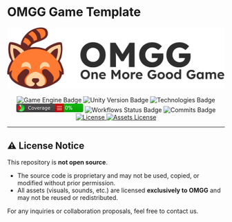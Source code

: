 # OMGG Game Template

<p align="center">
    <img src="https://raw.githubusercontent.com/omgg-dev/OMGG/fb927d2e5dd26680eb12a9c22695eebf7aa05d8d/Assets/Logo_SideFullText_Big.svg" alt="OMGG's Logo" width="800">
</p>

<p align="center">
  <img alt="Game Engine Badge" src="https://img.shields.io/badge/Engine-Unity 6-000000?logo=unity&logoColor=white">
  <img alt="Unity Version Badge" src="https://img.shields.io/badge/Unity Version-6000.0.25f1-595959?logo=unity&logoColor=white">
  <img alt="Technologies Badge" src="https://img.shields.io/badge/Tech-Unity%20Fusion%20C%23-blueviolet">
  <img alt="Code Coverage Badge" src="template-game/CodeCoverage/Report/badge_linecoverage.png">

  <img alt="Workflows Status Badge" src="https://img.shields.io/github/actions/workflow/status/omgg-dev/template-game/game-deploy.yml?label=Build&logo=githubactions">
  <img alt="Commits Badge" src="https://img.shields.io/github/commit-activity/m/omgg-dev/template-game">

  <a href="./LICENSE.md">
    <img alt="License" src="https://img.shields.io/badge/License-Custom-orange">
  </a>
  <a href="./ASSET_LICENSE.md">
    <img alt="Assets License" src="https://img.shields.io/badge/Assets_License-Custom-blue">
  </a>
</p>

---

## ⚠️ License Notice

This repository is **not open source**.

- The source code is proprietary and may not be used, copied, or modified without prior permission.
- All assets (visuals, sounds, etc.) are licensed **exclusively to OMGG** and may not be reused or redistributed.

For any inquiries or collaboration proposals, feel free to contact us.
